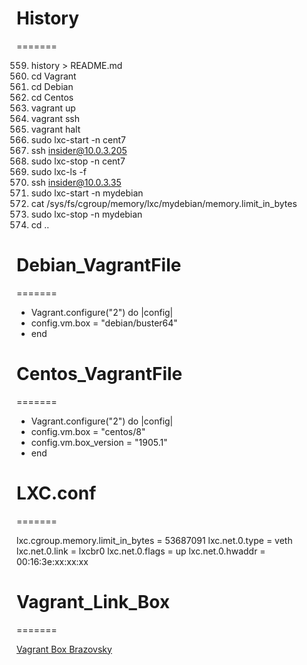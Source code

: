 # History
=======

  559.  history > README.md
  560.  cd Vagrant
  561.  cd Debian
  566.  cd Centos
  567.  vagrant up
  568.  vagrant ssh
  569.  vagrant halt
  571.  sudo lxc-start -n cent7
  573.  ssh insider@10.0.3.205
  574.  sudo lxc-stop -n cent7
  577.  sudo lxc-ls -f
  578.  ssh insider@10.0.3.35
  580.  sudo lxc-start -n mydebian
  581.  cat /sys/fs/cgroup/memory/lxc/mydebian/memory.limit_in_bytes
  582.  sudo lxc-stop -n mydebian
  583.  cd ..

# Debian_VagrantFile
=======

* Vagrant.configure("2") do |config|
* config.vm.box = "debian/buster64"
* end

# Centos_VagrantFile
=======

* Vagrant.configure("2") do |config|
* config.vm.box = "centos/8"
* config.vm.box_version = "1905.1"
* end

# LXC.conf
=======

lxc.cgroup.memory.limit_in_bytes = 53687091
lxc.net.0.type = veth
lxc.net.0.link = lxcbr0
lxc.net.0.flags = up
lxc.net.0.hwaddr = 00:16:3e:xx:xx:xx


# Vagrant_Link_Box
=======

[Vagrant Box Brazovsky](https://app.vagrantup.com/brazovsky/)


